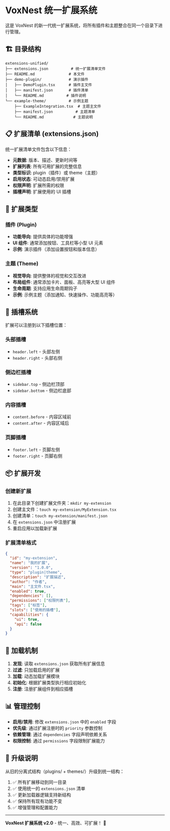 # VoxNest 统一扩展系统

这是 VoxNest 的新一代统一扩展系统，将所有插件和主题整合在同一个目录下进行管理。

## 🏗️ 目录结构

```
extensions-unified/
├── extensions.json          # 统一扩展清单文件
├── README.md               # 本文件
├── demo-plugin/            # 演示插件
│   ├── DemoPlugin.tsx      # 插件主文件
│   ├── manifest.json       # 插件清单
│   └── README.md          # 插件说明
└── example-theme/          # 示例主题
    ├── ExampleIntegration.tsx  # 主题主文件
    ├── manifest.json          # 主题清单
    └── README.md             # 主题说明
```

## 📋 扩展清单 (extensions.json)

统一扩展清单文件包含以下信息：
- **元数据**: 版本、描述、更新时间等
- **扩展列表**: 所有可用扩展的完整信息
- **类型标识**: plugin（插件）或 theme（主题）
- **启用状态**: 可动态启用/禁用扩展
- **权限声明**: 扩展所需的权限
- **插槽声明**: 扩展使用的 UI 插槽

## 🔧 扩展类型

### 插件 (Plugin)
- **功能导向**: 提供具体的功能增强
- **UI 组件**: 通常添加按钮、工具栏等小型 UI 元素
- **示例**: 演示插件（添加设置按钮和版本信息）

### 主题 (Theme) 
- **视觉导向**: 提供整体的视觉和交互改进
- **布局组件**: 通常添加卡片、面板、高亮等大型 UI 组件
- **生命周期**: 支持应用生命周期钩子
- **示例**: 示例主题（添加通知、快速操作、功能高亮等）

## 🎯 插槽系统

扩展可以注册到以下插槽位置：

### 头部插槽
- `header.left` - 头部左侧
- `header.right` - 头部右侧

### 侧边栏插槽  
- `sidebar.top` - 侧边栏顶部
- `sidebar.bottom` - 侧边栏底部

### 内容插槽
- `content.before` - 内容区域前
- `content.after` - 内容区域后

### 页脚插槽
- `footer.left` - 页脚左侧
- `footer.right` - 页脚右侧

## 📦 扩展开发

### 创建新扩展

1. 在此目录下创建扩展文件夹：`mkdir my-extension`
2. 创建主文件：`touch my-extension/MyExtension.tsx`
3. 创建清单：`touch my-extension/manifest.json` 
4. 在 `extensions.json` 中注册扩展
5. 重启应用以加载新扩展

### 扩展清单格式

```json
{
  "id": "my-extension",
  "name": "我的扩展", 
  "version": "1.0.0",
  "type": "plugin|theme",
  "description": "扩展描述",
  "author": "作者",
  "main": "主文件.tsx",
  "enabled": true,
  "dependencies": [],
  "permissions": ["权限列表"],
  "tags": ["标签"],
  "slots": ["使用的插槽"],
  "capabilities": {
    "ui": true,
    "api": false
  }
}
```

## 🚀 加载机制

1. **发现**: 读取 `extensions.json` 获取所有扩展信息
2. **过滤**: 只加载启用的扩展  
3. **加载**: 动态加载扩展模块
4. **初始化**: 根据扩展类型执行相应初始化
5. **注册**: 注册扩展组件到相应插槽

## 📊 管理控制

- **启用/禁用**: 修改 `extensions.json` 中的 `enabled` 字段
- **优先级**: 通过扩展注册时的 `priority` 参数控制
- **依赖管理**: 通过 `dependencies` 字段声明依赖关系
- **权限控制**: 通过 `permissions` 字段限制扩展能力

## 🔄 升级说明

从旧的分离式结构（plugins/ + themes/）升级到统一结构：

1. ✅ 所有扩展移动到同一目录
2. ✅ 使用统一的 `extensions.json` 清单
3. ✅ 更新加载器逻辑支持新结构  
4. ✅ 保持所有现有功能不变
5. ✅ 增强管理和配置能力

---

**VoxNest 扩展系统 v2.0** - 统一、高效、可扩展！ 🎉
